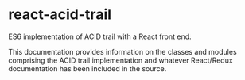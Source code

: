 # react-acid-trail #
ES6 implementation of ACID trail with a React front end.

This documentation provides information on the classes and modules comprising
the ACID trail implementation and whatever React/Redux documentation has been
included in the source.
